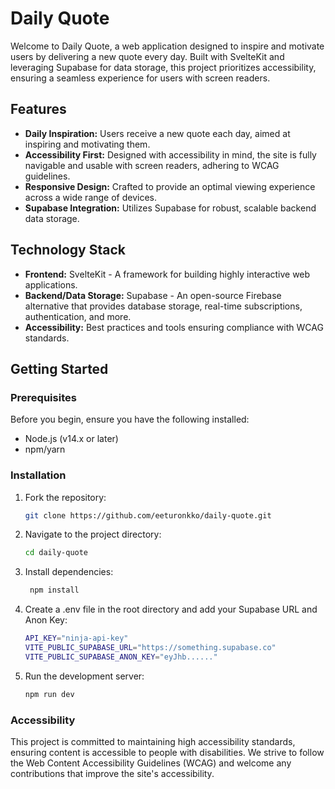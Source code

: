 # Daily Quote

Welcome to Daily Quote, a web application designed to inspire and motivate users by delivering a new quote every day. Built with SvelteKit and leveraging Supabase for data storage, this project prioritizes accessibility, ensuring a seamless experience for users with screen readers.

## Features

- **Daily Inspiration:** Users receive a new quote each day, aimed at inspiring and motivating them.
- **Accessibility First:** Designed with accessibility in mind, the site is fully navigable and usable with screen readers, adhering to WCAG guidelines.
- **Responsive Design:** Crafted to provide an optimal viewing experience across a wide range of devices.
- **Supabase Integration:** Utilizes Supabase for robust, scalable backend data storage.

## Technology Stack

- **Frontend:** SvelteKit - A framework for building highly interactive web applications.
- **Backend/Data Storage:** Supabase - An open-source Firebase alternative that provides database storage, real-time subscriptions, authentication, and more.
- **Accessibility:** Best practices and tools ensuring compliance with WCAG standards.

## Getting Started

### Prerequisites

Before you begin, ensure you have the following installed:

- Node.js (v14.x or later)
- npm/yarn

### Installation

1. Fork the repository:

   ```bash
   git clone https://github.com/eeturonkko/daily-quote.git

   ```

2. Navigate to the project directory:

   ```bash
   cd daily-quote

   ```

3. Install dependencies:

   ```bash
    npm install

   ```

4. Create a .env file in the root directory and add your Supabase URL and Anon Key:

   ```bash
   API_KEY="ninja-api-key"
   VITE_PUBLIC_SUPABASE_URL="https://something.supabase.co"
   VITE_PUBLIC_SUPABASE_ANON_KEY="eyJhb......"

   ```

5. Run the development server:

   ```bash
   npm run dev

   ```

### Accessibility

This project is committed to maintaining high accessibility standards, ensuring content is accessible to people with disabilities. We strive to follow the Web Content Accessibility Guidelines (WCAG) and welcome any contributions that improve the site's accessibility.
